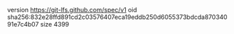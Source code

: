 version https://git-lfs.github.com/spec/v1
oid sha256:832e28ffd891cd2c03576407eca19eddb250d6055373bdcda87034091e7c4b07
size 4399
